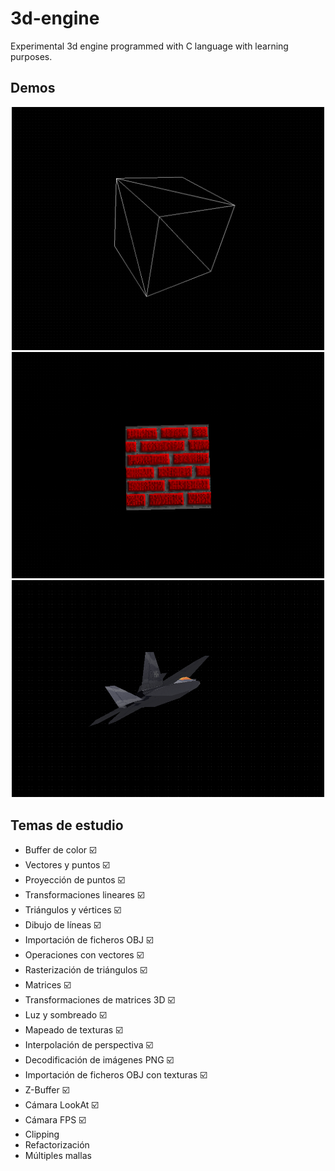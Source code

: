 # 3d-engine

Experimental 3d engine programmed with C language with learning purposes.

## Demos

<div align="center"><img src="/docs/demo_01.gif" width="500px"/></div>

<div align="center"><img src="/docs/demo_02.gif" width="500px"/></div>
<!--<div align="center"><img src="/docs/demo_03.gif" width="500px"/></div>-->

<div align="center"><img src="/docs/demo_04.gif" width="500px"/></div>

## Temas de estudio

- Buffer de color ☑️
- Vectores y puntos ☑️
- Proyección de puntos ☑️
- Transformaciones lineares ☑️
- Triángulos y vértices ☑️
- Dibujo de líneas ☑️
- Importación de ficheros OBJ ☑️
- Operaciones con vectores ☑️
- Rasterización de triángulos ☑️
- Matrices ☑️
- Transformaciones de matrices 3D ☑️
- Luz y sombreado ☑️
- Mapeado de texturas ☑️
- Interpolación de perspectiva ☑️
- Decodificación de imágenes PNG ☑️
- Importación de ficheros OBJ con texturas ☑️
- Z-Buffer ☑️
- Cámara LookAt ☑️
- Cámara FPS ☑️
- Clipping
- Refactorización
- Múltiples mallas
